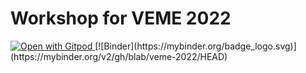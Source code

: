 # Workshop for VEME 2022

<a href="https://gitpod.io/#https://github.com/blab/veme-2022.git">
  <img
    src="https://img.shields.io/badge/Open%20with-Gitpod-908a85?logo=gitpod"
    alt="Open with Gitpod"
  />
</a>
[![Binder](https://mybinder.org/badge_logo.svg)](https://mybinder.org/v2/gh/blab/veme-2022/HEAD)
